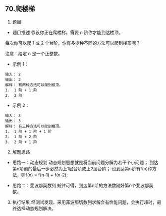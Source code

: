 70.爬楼梯
---

1. 题目

- 题目描述
假设你正在爬楼梯。需要 n 阶你才能到达楼顶。

每次你可以爬 1 或 2 个台阶。你有多少种不同的方法可以爬到楼顶呢？

注意：给定 n 是一个正整数。

- 示例 1：
```
输入： 2
输出： 2
解释： 有两种方法可以爬到楼顶。
1.  1 阶 + 1 阶
2.  2 阶
```

- 示例 2：
```
输入： 3
输出： 3
解释： 有三种方法可以爬到楼顶。
1.  1 阶 + 1 阶 + 1 阶
2.  1 阶 + 2 阶
3.  2 阶 + 1 阶
```

2. 解题思路
- 思路一：动态规划
动态规划思想就是将当前问题分解为若干个小问题；
到达第n阶前的最后一步必然为上1层台阶或上2层台阶；
设到达第n阶有f(n)种方法，则f(n) = f(n-1) + f(n-2);

- 思路二：斐波那契数列
规律可得，到达第n阶的方法数刚好第n个斐波那契数。

3. 执行结果
经测试发现，采用菲波那切数列求解会有性能问题，会执行超时，最终选择动态规划解决。